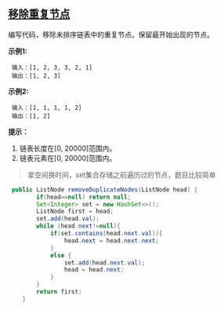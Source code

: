 ## [移除重复节点](https://leetcode-cn.com/problems/remove-duplicate-node-lcci/)

编写代码，移除未排序链表中的重复节点。保留最开始出现的节点。

**示例1:**

```
 输入：[1, 2, 3, 3, 2, 1]
 输出：[1, 2, 3]
```

**示例2:**

```
 输入：[1, 1, 1, 1, 2]
 输出：[1, 2]
```

**提示：**

1. 链表长度在[0, 20000]范围内。
2. 链表元素在[0, 20000]范围内。

> 拿空间换时间，set集合存储之前遍历过的节点，题目比较简单

```java
 public ListNode removeDuplicateNodes(ListNode head) {
        if(head==null) return null;
        Set<Integer> set = new HashSet<>();
        ListNode first = head;
        set.add(head.val);
        while (head.next!=null){
            if(set.contains(head.next.val)){
                head.next = head.next.next;
            }
            else {
                set.add(head.next.val);
                head = head.next;
            }
        }
        return first;
    }
```

